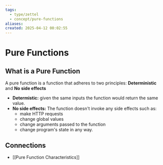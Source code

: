```yaml
---
tags:
  - type/zettel
  - concept/pure-functions
aliases: 
created: 2025-04-12 00:02:55
---
```

# Pure Functions

## What is a Pure Function

A pure function is a function that adheres to two principles: **Deterministic** and **No side effects** 

* **Determistic:** given the same inputs the function would return the same value.
* **No side effects:** The function doesn't invoke any side effects such as: 
    * make HTTP requests
    * change global values
    * change arguments passed to the function
    * change program's state in any way.

## Connections

* [[Pure Function Characteristics]]
